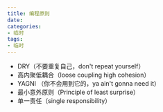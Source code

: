 ```yaml
---
title: 编程原则
date: 
categories:
- 临时
tags:
- 临时
---
```


* DRY（不要重复自己，don't repeat yourself）
* 高内聚低耦合（loose coupling high cohesion）
* YAGNI （你不会用到它的，ya ain't gonna need it）
* 最小意外原则（Principle of least surprise）
* 单一责任（single responsibility）